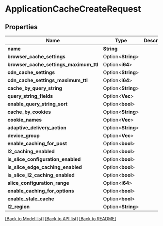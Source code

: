 # ApplicationCacheCreateRequest

## Properties

Name | Type | Description | Notes
------------ | ------------- | ------------- | -------------
**name** | **String** |  | 
**browser_cache_settings** | Option<**String**> |  | [optional]
**browser_cache_settings_maximum_ttl** | Option<**i64**> |  | [optional]
**cdn_cache_settings** | Option<**String**> |  | [optional]
**cdn_cache_settings_maximum_ttl** | Option<**i64**> |  | [optional]
**cache_by_query_string** | Option<**String**> |  | [optional]
**query_string_fields** | Option<**Vec<String>**> |  | [optional]
**enable_query_string_sort** | Option<**bool**> |  | [optional]
**cache_by_cookies** | Option<**String**> |  | [optional]
**cookie_names** | Option<**Vec<String>**> |  | [optional]
**adaptive_delivery_action** | Option<**String**> |  | [optional]
**device_group** | Option<**Vec<i32>**> |  | [optional]
**enable_caching_for_post** | Option<**bool**> |  | [optional]
**l2_caching_enabled** | Option<**bool**> |  | [optional]
**is_slice_configuration_enabled** | Option<**bool**> |  | [optional]
**is_slice_edge_caching_enabled** | Option<**bool**> |  | [optional]
**is_slice_l2_caching_enabled** | Option<**bool**> |  | [optional]
**slice_configuration_range** | Option<**i64**> |  | [optional]
**enable_caching_for_options** | Option<**bool**> |  | [optional]
**enable_stale_cache** | Option<**bool**> |  | [optional]
**l2_region** | Option<**String**> |  | [optional]

[[Back to Model list]](../README.md#documentation-for-models) [[Back to API list]](../README.md#documentation-for-api-endpoints) [[Back to README]](../README.md)


